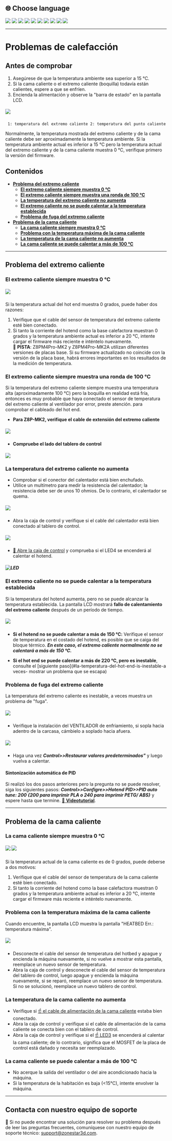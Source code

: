 ## <a id="choose-language">:globe_with_meridians: Choose language</a>
[![](../lanpic/EN.png)](https://github.com/ZONESTAR3D/Z8P/blob/main/Z8P_FAQ/Issue_heating/readme.md)
[![](../lanpic/ES.png)](https://github.com/ZONESTAR3D/Z8P/blob/main/Z8P_FAQ/Issue_heating/readme-es.md)
[![](../lanpic/PT.png)](https://github.com/ZONESTAR3D/Z8P/blob/main/Z8P_FAQ/Issue_heating/readme-pt.md)
[![](../lanpic/FR.png)](https://github.com/ZONESTAR3D/Z8P/blob/main/Z8P_FAQ/Issue_heating/readme-fr.md)
[![](../lanpic/DE.png)](https://github.com/ZONESTAR3D/Z8P/blob/main/Z8P_FAQ/Issue_heating/readme-de.md)
[![](../lanpic/IT.png)](https://github.com/ZONESTAR3D/Z8P/blob/main/Z8P_FAQ/Issue_heating/readme-it.md)
[![](../lanpic/RU.png)](https://github.com/ZONESTAR3D/Z8P/blob/main/Z8P_FAQ/Issue_heating/readme-ru.md)
[![](../lanpic/JP.png)](https://github.com/ZONESTAR3D/Z8P/blob/main/Z8P_FAQ/Issue_heating/readme-jp.md)
[![](../lanpic/KR.png)](https://github.com/ZONESTAR3D/Z8P/blob/main/Z8P_FAQ/Issue_heating/readme-kr.md)
[![](../lanpic/SA.png)](https://github.com/ZONESTAR3D/Z8P/blob/main/Z8P_FAQ/Issue_heating/readme-ar.md)

-----
# Problemas de calefacción
## Antes de comprobar
1. Asegúrese de que la temperatura ambiente sea superior a 15 ℃.
2. Si la cama caliente o el extremo caliente (boquilla) todavía están calientes, espere a que se enfríen.
3. Encienda la alimentación y observe la "barra de estado" en la pantalla LCD.
##### ![](./LCD_screen.jpg)
>
     1: temperatura del extremo caliente 2: temperatura del punto caliente
Normalmente, la temperatura mostrada del extremo caliente y de la cama caliente debe ser aproximadamente la temperatura ambiente.
Si la temperatura ambiente actual es inferior a 15 ℃ pero la temperatura actual del extremo caliente y de la cama caliente muestra 0 ℃, verifique primero la versión del firmware.

## Contenidos
- **[Problema del extremo caliente](#a)**
   - **[El extremo caliente siempre muestra 0 ℃](#a1)**
   - **[El extremo caliente siempre muestra una ronda de 100 ℃](#a2)**
   - **[La temperatura del extremo caliente no aumenta](#a3)**
   - **[El extremo caliente no se puede calentar a la temperatura establecida](#14)**
   - **[Problema de fuga del extremo caliente](#a5)**
- **[Problema de la cama caliente](#b)**
   - **[La cama caliente siempre muestra 0 ℃](#b1)**
   - **[Problema con la temperatura máxima de la cama caliente](#b2)**
   - **[La temperatura de la cama caliente no aumenta](#b3)**
   - **[La cama caliente se puede calentar a más de 100 ℃](#b4)**

-----
## <a id="a">Problema del extremo caliente</a>
### <a id="a1">El extremo caliente siempre muestra 0 ℃</a>
##### ![](hotend_min_temperature.jpg)
Si la temperatura actual del hot end muestra 0 grados, puede haber dos razones:
1. Verifique que el cable del sensor de temperatura del extremo caliente esté bien conectado.
2. Si tanto la corriente del hotend como la base calefactora muestran 0 grados y la temperatura ambiente actual es inferior a 20 ℃, intente cargar el firmware más reciente e inténtelo nuevamente.      
:pushpin: **PISTA**: Z8PM4Pro-MK2 y Z8PM4Pro-MK2A utilizan diferentes versiones de placas base. Si su firmware actualizado no coincide con la versión de la placa base, habrá errores importantes en los resultados de la medición de temperatura.

### <a id="a2">El extremo caliente siempre muestra una ronda de 100 ℃ </a>
Si la temperatura del extremo caliente siempre muestra una temperatura alta (aproximadamente 100 ℃) pero la boquilla en realidad está fría, entonces es muy probable que haya conectado el sensor de temperatura del extremo caliente al ventilador por error, preste atención. para comprobar el cableado del hot end.
- **Para Z8P-MK2, verifique el cable de extensión del extremo caliente**
##### ![](./Hotend_wiring.jpg)
- **Compruebe el lado del tablero de control**
##### ![](../pic/Z8P_wiring.png)

### <a id="a3">La temperatura del extremo caliente no aumenta </a>
- Comprobar si el conector del calentador está bien enchufado.
- Utilice un multímetro para medir la resistencia del calentador; la resistencia debe ser de unos 10 ohmios. De lo contrario, el calentador se quema.
##### ![](./measure.jpg)
- Abra la caja de control y verifique si el cable del calentador está bien conectado al tablero de control.
##### ![](./WireOfheater.jpg)
- [:link: Abre la caja de control](../How_to_open_the_control_box.jpg) y comprueba si el LED4 se encenderá al calentar el hotend.
##### <a id="LED"> ![LED](LEDs.jpg) </a>

### <a id="a4">El extremo caliente no se puede calentar a la temperatura establecida </a>
Si la temperatura del hotend aumenta, pero no se puede alcanzar la temperatura establecida. La pantalla LCD mostrará **fallo de calentamiento del extremo caliente** después de un período de tiempo.
##### ![](./hotend_heating_fail.jpg)
- **Si el hotend no se puede calentar a más de 150 ℃:** Verifique el sensor de temperatura en el costado del hotend, es posible que se caiga del bloque térmico. ***En este caso, el extremo caliente normalmente no se calentará a más de 150 ℃.***
<!-- ![](sensorhotenddrop.jpg) -->
- **Si el hot end se puede calentar a más de 220 ℃, pero es inestable**, consulte el [siguiente paso](#la-temperatura-del-hot-end-is-inestable-a veces- mostrar un problema que se escapa)
### <a id="a5">Problema de fuga del extremo caliente </a>
La temperatura del extremo caliente es inestable, a veces muestra un problema de "fuga".
##### ![](./runaway.jpg)
   - Verifique la instalación del VENTILADOR de enfriamiento, si sopla hacia adentro de la carcasa, cámbielo a soplado hacia afuera.
##### ![](./coolingfan.jpg)
   - Haga una vez ***Control>>Restaurar valores predeterminados"*** y luego vuelva a calentar.
#### Sintonización automática de PID
Si realizó los dos pasos anteriores pero la pregunta no se puede resolver, siga los siguientes pasos: ***Control>>Configre>>Hotend PID>>PID auto tune: 200 {200 para imprimir PLA o 240 para imprimir PETG/ ABS}*** y espere hasta que termine. [:movie_camera: **Videotutorial**](./PID_Auto_Tune.gif).

-----
## <a id="b">Problema de la cama caliente </a>
### <a id="b1">La cama caliente siempre muestra 0 ℃ </a>
##### ![](hotbed_min_temperature.jpg) ![](./Hotbed_wiring.jpg)
Si la temperatura actual de la cama caliente es de 0 grados, puede deberse a dos motivos:
1. Verifique que el cable del sensor de temperatura de la cama caliente esté bien conectado.
2. Si tanto la corriente del hotend como la base calefactora muestran 0 grados y la temperatura ambiente actual es inferior a 20 ℃, intente cargar el firmware más reciente e inténtelo nuevamente.

### <a id="b2">Problema con la temperatura máxima de la cama caliente </a>
Cuando encuentre, la pantalla LCD muestra la pantalla "HEATBED Err.: temperatura máxima".
##### ![](./hotbed_max_temperature.jpg)
- Desconecte el cable del sensor de temperatura del hotbed y apague y encienda la máquina nuevamente, si no vuelve a mostrar esta pantalla, reemplace un nuevo sensor de temperatura.
- Abra la caja de control y desconecte el cable del sensor de temperatura del tablero de control, luego apague y encienda la máquina nuevamente, si se reparó, reemplace un nuevo sensor de temperatura. Si no se solucionó, reemplace un nuevo tablero de control.

### <a id="b3">La temperatura de la cama caliente no aumenta </a>
- Verifique si [:point_up: el cable de alimentación de la cama caliente](#b1) estaba bien conectado.
- Abra la caja de control y verifique si el cable de alimentación de la cama caliente se conecta bien con el tablero de control.
- Abra la caja de control y verifique si el [:point_up: LED3](#LED) se encenderá al calentar la cama caliente; de lo contrario, significa que el MOSFET de la placa de control está dañado y necesita ser reemplazado.

### <a id="b4">La cama caliente se puede calentar a más de 100 ℃ </a>
- No acerque la salida del ventilador o del aire acondicionado hacia la máquina.
- Si la temperatura de la habitación es baja (<15℃), intente envolver la máquina.

--------
## Contacta con nuestro equipo de soporte
:email: Si no puede encontrar una solución para resolver su problema después de leer las preguntas frecuentes, comuníquese con nuestro equipo de soporte técnico: support@zonestar3d.com.